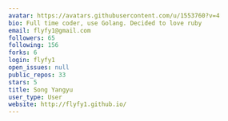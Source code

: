 ```yaml
---
avatar: https://avatars.githubusercontent.com/u/1553760?v=4
bio: Full time coder, use Golang. Decided to love ruby
email: flyfy1@gmail.com
followers: 65
following: 156
forks: 6
login: flyfy1
open_issues: null
public_repos: 33
stars: 5
title: Song Yangyu
user_type: User
website: http://flyfy1.github.io/
---
```

